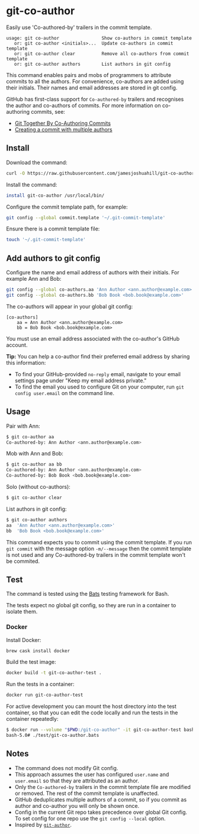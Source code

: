 # git-co-author

Easily use 'Co-authored-by' trailers in the commit template.

```text
usage: git co-author                Show co-authors in commit template
   or: git co-author <initials>...  Update co-authors in commit template
   or: git co-author clear          Remove all co-authors from commit template
   or: git co-author authors        List authors in git config
```

This command enables pairs and mobs of programmers to attribute commits to all the authors. For convenience, co-authors are added using their initials. Their names and email addresses are stored in git config.

GitHub has first-class support for `Co-authored-by` trailers and recognises the author and co-authors of commits. For more information on co-authoring commits, see:

- [Git Together By Co-Authoring Commits](https://github.community/t5/Support-Protips/Git-Together-By-Co-Authoring-Commits/ba-p/27480)
- [Creating a commit with multiple authors](https://help.github.com/en/github/committing-changes-to-your-project/creating-a-commit-with-multiple-authors)

## Install

Download the command:

```bash
curl -O https://raw.githubusercontent.com/jamesjoshuahill/git-co-author/master/git-co-author
```

Install the command:

```bash
install git-co-author /usr/local/bin/
```

Configure the commit template path, for example:

```bash
git config --global commit.template '~/.git-commit-template'
```

Ensure there is a commit template file:

```bash
touch '~/.git-commit-template'
```

## Add authors to git config

Configure the name and email address of authors with their initials. For example Ann and Bob:

```bash
git config --global co-authors.aa 'Ann Author <ann.author@example.com>'
git config --global co-authors.bb 'Bob Book <bob.book@example.com>'
```

The co-authors will appear in your global git config:

```
[co-authors]
    aa = Ann Author <ann.author@example.com>
    bb = Bob Book <bob.book@example.com>
```

You must use an email address associated with the co-author's GitHub account.

**Tip:** You can help a co-author find their preferred email address by sharing this information:

- To find your GitHub-provided `no-reply` email, navigate to your email settings page under "Keep my email address private."
- To find the email you used to configure Git on your computer, run `git config user.email` on the command line.

## Usage

Pair with Ann:

```bash
$ git co-author aa
Co-authored-by: Ann Author <ann.author@example.com>
```

Mob with Ann and Bob:

```bash
$ git co-author aa bb
Co-authored-by: Ann Author <ann.author@example.com>
Co-authored-by: Bob Book <bob.book@example.com>
```

Solo (without co-authors):

```bash
$ git co-author clear
```

List authors in git config:

```bash
$ git co-author authors
aa  'Ann Author <ann.author@example.com>'
bb  'Bob Book <bob.book@example.com>'
```

This command expects you to commit using the commit template. If you run `git commit` with the message option `-m/--message` then the commit template is not used and any Co-authored-by trailers in the commit template won't be commited.

## Test

The command is tested using the [Bats](https://github.com/sstephenson/bats) testing framework for Bash.

The tests expect no global git config, so they are run in a container to isolate
them.

### Docker

Install Docker:

```bash
brew cask install docker
```

Build the test image:

```bash
docker build -t git-co-author-test .
```

Run the tests in a container:

```bash
docker run git-co-author-test
```

For active development you can mount the host directory into the test container,
so that you can edit the code locally and run the tests in the container
repeatedly:

```bash
$ docker run --volume "$PWD:/git-co-author" -it git-co-author-test bash
bash-5.0# ./test/git-co-author.bats
```

## Notes

- The command does not modify Git config.
- This approach assumes the user has configured `user.name` and `user.email` so that they are attributed as an author.
- Only the `Co-authored-by` trailers in the commit template file are modified or removed. The rest of the commit template is unaffected.
- GitHub deduplicates multiple authors of a commit, so if you commit as author and co-author you will only be shown once.
- Config in the current Git repo takes precedence over global Git config. To set config for one repo use the `git config --local` option.
- Inspired by [`git-author`](https://github.com/pivotal/git-author).
